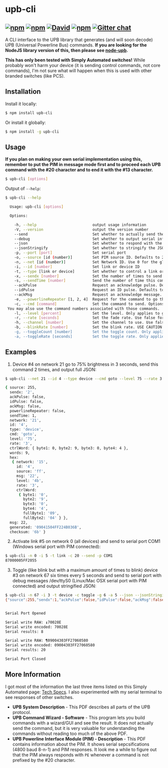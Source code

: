 ﻿upb-cli
=======
[![npm](http://img.shields.io/npm/v/upb-cli.svg?style=flat-square)](https://www.npmjs.org/package/upb-cli) [![npm](http://img.shields.io/npm/dm/upb-cli.svg?style=flat-square)](https://www.npmjs.org/package/upb-cli) [![David](https://img.shields.io/david/DaAwesomeP/upb-cli.svg?style=flat-square)](https://david-dm.org/DaAwesomeP/upb-cli) [![npm](http://img.shields.io/npm/l/upb-cli.svg?style=flat-square)](https://github.com/DaAwesomeP/upb-cli/blob/master/LICENSE) [![Gitter chat](https://badges.gitter.im/DaAwesomeP/upb-cli.png?style=flat-square)](https://gitter.im/DaAwesomeP/upb-cli)
---

A CLI interface to the UPB library that generates (and will soon decode) UPB (Universal Powerline Bus) commands. **If you are looking for the NodeJS library version of this, then please see [node-upb](https://github.com/DaAwesomeP/node-upb/).**

**This has only been tested with Simply Automated switches!** While probably won't harm your device (it is sending control commands, not core commands), I'm not sure what will happen when this is used with other branded switches (like PCS).

## Installation
Install it locally:
```bash
$ npm install upb-cli
```
Or install it globally:
```bash
$ npm install -g upb-cli
```

## Usage

**If you plan on making your own serial implementation using this, remember to put the PIM in message mode first and to proceed each UPB command with the #20 character and to end it with the #13 character.**

```bash
$ upb-cli [options]
```

Output of `--help`:
```bash
$ upb-cli --help

  Usage: upb-cli [options]

  Options:

    -h, --help                         output usage information
    -V, --version                      output the version number
    --send                             Set whether to actually send the command or just to generate it. Defaults to false.
    --debug                            Set whether to output serial information to the console when using --send. Defaults to false.
    --json                             Set whether to respond with the JSON array instead of just the command. Defaults to false.
    --jsonStringify                    Set whether to stringify the JSON array response. Only applies when --json is present. Otherwise ignored. Defaults to false.
    -p, --port [port]                  Set serial port
    -o, --source [id (number)]         Set PIM source ID. Defaults to 255, which is almost always fine.
    -n, --net [id (number)]            Set Network ID. Use 0 for the global network (controls all devices).
    -i, --id [number]                  Set link or device ID
    -t, --type [link or device]        Set whether to control a link or device
    -x, --sendx [number]               Set the number of times to send the command. Accepts numbers 1 through 4. Defaults to 1.
    -s, --sendTime [number]            Send the number of time this command is sent out of the total (sendx). NOTE: THE PIM WILL AUTOMATICALLY SEND THE CORRECT NUMBER OF COMMANDS! So, this is only useful for display commands and not sending them. Accepts numbers 1 through 4. Cannot be greater than sendx. Defaults to 1.
    --ackPulse                         Request an acknowledge pulse. Defaults to false.
    --idPulse                          Request an ID pulse. Defaults to false.
    --ackMsg                           Request an acknowledge message. Defaults to false.
    -e, --powerlineRepeater [1, 2, 4]  Request for the command to go through a powerline repeater. Set or numbers 1, 2, 4, or false. Defaults to false.
    -c, --cmd [command]                Set the command to send. Options are goto, activate, deactivate, fadeStart, fadeStop, blink, and toggle.
 You may also use the command numbers associated with those commands.
    -l, --level [percent]              Set the level. Only applies to goto, fadeStart, fadeStop, and toggle. Accepts values 0 through 100. Otherwise this will be ignored. Required with goto and fade start.
    -r, --rate [seconds]               Set the fade rate. Use false for instant on. Only applies to goto, fadeStart, and toggle. Otherwise  this will be ignored. Defaults to device settings.
    -h, --channel [number]             Set the channel to use. Use false for default. Only applies to goto, fadeStart, blink, and toggle. Otherwise this will be ignored. Only works on some devices. Defaults to off (command not sent).
    -b, --blinkRate [number]           Set the blink rate. USE CAUTION WITH LOW NUMBERS! I'm not sure what unit this is in. Accepts values 1 through 255. Required for blink. Only applies to blink. Otherwise this will be ignored.
    -g, --toggleCount [number]         Set the toggle count. Only applies to toggle. Otherwise this will be ignored. Required for toggle.
    -a, --toggleRate [seconds]         Set the toggle rate. Only applies to toggle. Otherwise this will be ignored. Defaults to 0.5.
```

## Examples

1. Device #4 on network 21 go to 75% brightness in 3 seconds, send this command 2 times, and output full JSON:

```bash
$ upb-cli --net 21 --id 4 --type device --cmd goto --level 75 --rate 3 --sendx 2 --json

{ source: 255,
  sendx: '2',
  ackPulse: false,
  idPulse: false,
  ackMsg: false,
  powerlineRepeater: false,
  sendTime: 1,
  network: '21',
  id: '4',
  type: 'device',
  cmd: 'goto',
  level: '75',
  rate: '3',
  ctrlWord: { byte1: 0, byte2: 9, byte3: 0, byte4: 4 },
  words: 9,
  hex:
   { network: '15',
     id: '4',
     source: 'ff',
     msg: '22',
     level: '4b',
     rate: '3',
     ctrlWord:
      { byte1: '0',
        byte2: '9',
        byte3: '0',
        byte4: '4',
        fullByte1: '09',
        fullByte2: '04' } },
  msg: 22,
  generated: '09041504FF224B036B',
  checksum: '6b' }
```

2. Activate link #5 on network 0 (all devices) and send to serial port COM1 (Windows serial port with PIM connected):

```bash
$ upb-cli -n 0 -i 5 -t link -c 20 --send -p COM1
87000005FF2055
```

3. Toggle (like blink but with a maximum amount of times to blink) device #3 on network 67 six times every 5 seconds and send to serial port with debug messages /dev/ttyS0 (Linux/Mac OSX serial port with PIM connected) and output stringified JSON:

```bash
$ upb-cli -n 67 -i 3 -t device -c toggle -g 6 -a 5 --json --jsonStringify --debug --send -p /dev/ttyS0
{"source":255,"sendx":1,"ackPulse":false,"idPulse":false,"ackMsg":false,"powerlineRepeater":false,"sendTime":1,"network":"67","id":"3","type":"device","cmd":"toggle","toggleCount":"6","toggleRate":"5","ctrlWord":{"byte1":0,"byte2":9,"byte3":0,"byte4":0},"words":9,"hex":{"network":"43","id":"3","source":"ff","msg":"27","toggleCount":"6","toggleRate":"5","ctrlWord":{"byte1":"0","byte2":"9","byte3":"0","byte4":"0","fullByte1":"09","fullByte2":"00"}},"msg":27,"generated":"09004303FF27060580","checksum":"80"}


Serial Port Opened

Serial write RAW: ↨70028E
Serial write encoded: 70028E
Serial results: 8

Serial write RAW: ¶09004303FF27060580
Serial write encoded: 09004303FF27060580
Serial results: 20

Serial Port Closed
```

## More Information

I got most of the information the last three items listed on this Simply Automated page: [Tech Specs](http://www.simply-automated.com/tech_specs/). I also experimented with my serial terminal to see responses of other switches.

 - **UPB System Description** - This PDF describes all parts of the UPB protocol.
 - **UPB Command Wizard - Software** - This program lets you build commands with a wizard/GUI and see the result. It does not actually send the command, but it is very valuable for understanding the commands without reading too much of the above PDF.
 - **UPB Powerline Interface Module (PIM) - Description** - This PDF contains information about the PIM. It shows serial sepcsifications (4800 baud 8-n-1) and PIM responses. It look me a while to figure out that the PIM always responds with `PE` whenever a command is not prefixed by the #20 character.
